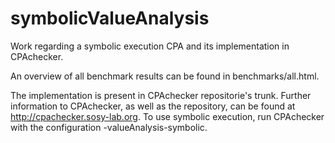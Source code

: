 # symbolicValueAnalysis
Work regarding a symbolic execution CPA and its implementation in CPAchecker.

An overview of all benchmark results can be found in benchmarks/all.html.

The implementation is present in CPAchecker repositorie's trunk.
Further information to CPAchecker, as well as the repository, can be found at http://cpachecker.sosy-lab.org.
To use symbolic execution, run CPAchecker with the configuration -valueAnalysis-symbolic.
